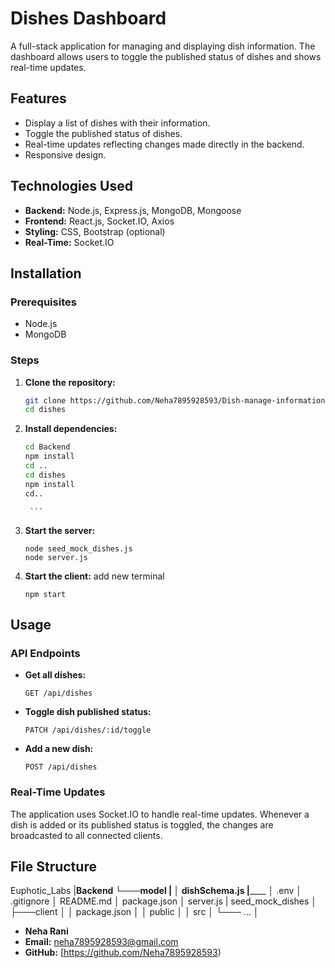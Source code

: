 # Dishes Dashboard

A full-stack application for managing and displaying dish information. The dashboard allows users to toggle the published status of dishes and shows real-time updates. 

## Features

- Display a list of dishes with their information.
- Toggle the published status of dishes.
- Real-time updates reflecting changes made directly in the backend.
- Responsive design.

## Technologies Used

- **Backend:** Node.js, Express.js, MongoDB, Mongoose
- **Frontend:** React.js, Socket.IO, Axios
- **Styling:** CSS, Bootstrap (optional)
- **Real-Time:** Socket.IO

## Installation

### Prerequisites

- Node.js
- MongoDB

### Steps

1. **Clone the repository:**
    ```bash
    git clone https://github.com/Neha7895928593/Dish-manage-information-with-real-time-useSocket.io
    cd dishes
    ```

2. **Install dependencies:**
    ```bash
    cd Backend
    npm install
    cd ..
    cd dishes
    npm install
    cd..
    
    ```

        ```

3. **Start the server:**
    ```cd Backend
    node seed_mock_dishes.js
    node server.js
    ```

4. **Start the client:**
      add new terminal
    ``` cd dishes
    npm start
    ```



## Usage

### API Endpoints

- **Get all dishes:**
    ```http
    GET /api/dishes
    ```

- **Toggle dish published status:**
    ```http
    PATCH /api/dishes/:id/toggle
    ```

- **Add a new dish:**
    ```http
    POST /api/dishes
    ```

### Real-Time Updates

The application uses Socket.IO to handle real-time updates. Whenever a dish is added or its published status is toggled, the changes are broadcasted to all connected clients.

## File Structure
Euphotic_Labs
|____Backend
└───model
     |
│ dishSchema.js
|________
│ .env
│ .gitignore
│ README.md
│ package.json
│ server.js
| seed_mock_dishes
│
├───client
│ │ package.json
│ │ public
│ │ src
│ └─── ...
│


- **Neha Rani**
- **Email:** neha7895928593@gmail.com
- **GitHub:** [https://github.com/Neha7895928593)


